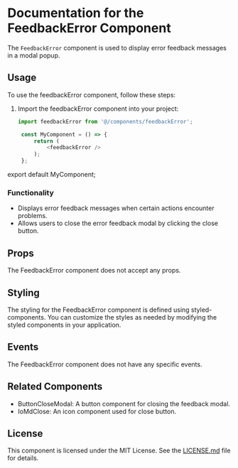 # Documentation for the FeedbackError Component

The `FeedbackError` component is used to display error feedback messages in a modal popup.

## Usage

To use the feedbackError component, follow these steps:

1. Import the feedbackError component into your project:

   ```javascript
   import feedbackError from '@/components/feedbackError';

    const MyComponent = () => {
        return (
            <feedbackError />
        );
    };

export default MyComponent;

### Functionality

- Displays error feedback messages when certain actions encounter problems.
- Allows users to close the error feedback modal by clicking the close button.

## Props

The FeedbackError component does not accept any props.

## Styling

The styling for the FeedbackError component is defined using styled-components. You can customize the styles as needed by modifying the styled components in your application.

## Events

The FeedbackError component does not have any specific events.

## Related Components

- ButtonCloseModal: A button component for closing the feedback modal.
- IoMdClose: An icon component used for close button.

## License

This component is licensed under the MIT License. See the [LICENSE.md](./LICENSE.md) file for details.